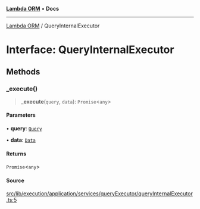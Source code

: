 [**Lambda ORM**](../README.md) • **Docs**

***

[Lambda ORM](../README.md) / QueryInternalExecutor

# Interface: QueryInternalExecutor

## Methods

### \_execute()

> **\_execute**(`query`, `data`): `Promise`\<`any`\>

#### Parameters

• **query**: [`Query`](../classes/Query.md)

• **data**: [`Data`](../classes/Data.md)

#### Returns

`Promise`\<`any`\>

#### Source

[src/lib/execution/application/services/queryExecutor/queryInternalExecutor.ts:5](https://github.com/lambda-orm/lambdaorm/blob/ab10fb384c2d6085dd4fd7c03b28ba24f70cde83/src/lib/execution/application/services/queryExecutor/queryInternalExecutor.ts#L5)
